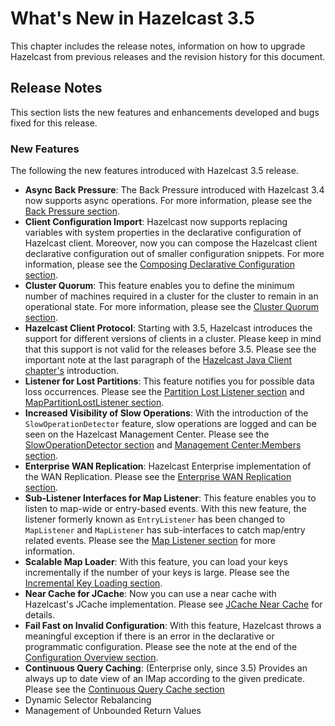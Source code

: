 # What's New in Hazelcast 3.5

This chapter includes the release notes, information on how to upgrade Hazelcast from previous releases and the revision history for this document.


## Release Notes

This section lists the new features and enhancements developed and bugs fixed for this release.


### New Features

The following the new features introduced with Hazelcast 3.5 release. 

- **Async Back Pressure**: The Back Pressure introduced with Hazelcast 3.4 now supports async operations. For more information, please see the [Back Pressure section](#back-pressure).
- **Client Configuration Import**: Hazelcast now supports replacing variables with system properties in the declarative configuration of Hazelcast client. Moreover, now you can compose the Hazelcast client declarative configuration out of smaller configuration snippets. For more information, please see the [Composing Declarative Configuration section](#composing-declarative-configuration).
- **Cluster Quorum**: This feature enables you to define the minimum number of machines required in a cluster for the cluster to remain in an operational state. For more information, please see  the [Cluster Quorum section](#cluster-quorum).
- **Hazelcast Client Protocol**: Starting with 3.5, Hazelcast introduces the support for different versions of clients in a cluster. Please keep in mind that this support is not valid for the releases before 3.5. Please see the important note at the last paragraph of the [Hazelcast Java Client chapter's](#hazelcast-java-client) introduction.
- **Listener for Lost Partitions**: This feature notifies you for possible data loss occurrences. Please see the [Partition Lost Listener section](#partition-lost-listener) and [MapPartitionLostListener section](#mappartitionlostlistener).
- **Increased Visibility of Slow Operations**: With the introduction of the `SlowOperationDetector` feature, slow operations are logged and can be seen on the Hazelcast Management Center. Please see the [SlowOperationDetector section](#slowoperationdetector) and [Management Center:Members section](#members).
- **Enterprise WAN Replication**: Hazelcast Enterprise implementation of the WAN Replication. Please see the [Enterprise WAN Replication section](#enterprise-wan-replication).
- **Sub-Listener Interfaces for Map Listener**: This feature enables you to listen to map-wide or entry-based events. With this new feature, the listener formerly known as `EntryListener` has been changed to `MapListener` and `MapListener` has sub-interfaces to catch map/entry related events. Please see the [Map Listener section](#map-listener) for more information.
- **Scalable Map Loader**: With this feature, you can load your keys incrementally if the number of your keys is large. Please see the [Incremental Key Loading section](#incremental-key-loading).
- **Near Cache for JCache**: Now you can use a near cache with Hazelcast's JCache implementation. Please see [JCache Near Cache](#jcache-near-cache) for details. 
- **Fail Fast on Invalid Configuration**: With this feature, Hazelcast throws a meaningful exception if there is an error in the declarative or programmatic configuration. Please see the note at the end of the [Configuration Overview section](#configuration-overview).
- **Continuous Query Caching**: (Enterprise only, since 3.5) Provides an always up to date view of an IMap according to the given predicate. Please see the [Continuous Query Cache section](#continuous-query-cache) 
- Dynamic Selector Rebalancing
- Management of Unbounded Return Values



